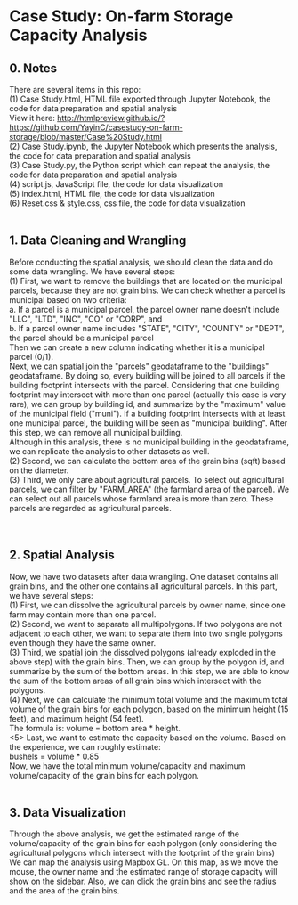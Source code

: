 # Case Study: On-farm Storage Capacity Analysis
## 0. Notes
There are several items in this repo:<br>
(1) Case Study.html, HTML file exported through Jupyter Notebook, the code for data preparation and spatial analysis<br>
View it here: http://htmlpreview.github.io/?https://github.com/YayinC/casestudy-on-farm-storage/blob/master/Case%20Study.html
<br>
(2) Case Study.ipynb, the Jupyter Notebook which presents the analysis, the code for data preparation and spatial analysis<br>
(3) Case Study.py, the Python script which can repeat the analysis, the code for data preparation and spatial analysis<br>
(4) script.js, JavaScript file, the code for data visualization<br>
(5) index.html, HTML file, the code for data visualization<br>
(6) Reset.css & style.css, css file, the code for data visualization <br><br>

## 1. Data Cleaning and Wrangling
Before conducting the spatial analysis, we should clean the data and do some data wrangling. We have several steps:<br>
(1) First, we want to remove the buildings that are located on the municipal parcels, because they are not grain bins. 
We can check whether a parcel is municipal based on two criteria: <br>
a. If a parcel is a municipal parcel, the parcel owner name doesn't include "LLC", "LTD", "INC", "CO" or "CORP", and<br>
b. If a parcel owner name includes "STATE", "CITY", "COUNTY" or "DEPT", the parcel should be a municipal parcel<br>
Then we can create a new column indicating whether it is a municipal parcel (0/1). <br>
Next, we can spatial join the "parcels" geodataframe to the "buildings" geodataframe. By doing so, every building will be joined to all parcels
if the building footprint intersects with the parcel. Considering that one building footprint may intersect with more than one parcel (actually this case is very rare), we can group by building id, and summarize by the "maximum" value of the municipal field ("muni"). If a building footprint intersects with at least one municipal parcel, the building will be seen as "municipal building". After this step, we can remove all municipal building. <br>
Although in this analysis, there is no municipal building in the geodataframe, we can replicate the analysis to other datasets as well.<br>
(2) Second, we can calculate the bottom area of the grain bins (sqft) based on the diameter. <br>
(3) Third, we only care about agricultural parcels. To select out agricultural parcels, we can filter by "FARM_AREA" (the farmland area of the parcel). We can select out all parcels whose farmland area is more than zero. These parcels are regarded as agricultural parcels. <br>
<br><br>


## 2. Spatial Analysis
Now, we have two datasets after data wrangling. One dataset contains all grain bins, and the other one contains all agricultural parcels. In this part, we have several steps:<br>
(1) First, we can dissolve the agricultural parcels by owner name, since one farm may contain more than one parcel. <br>
(2) Second, we want to separate all multipolygons. If two polygons are not adjacent to each other, we want to separate them into two single polygons even though they have the same owner.<br>
(3) Third, we spatial join the dissolved polygons (already exploded in the above step) with the grain bins. Then, we can group by the polygon id, and summarize by the sum of the bottom areas. In this step, 
we are able to know the sum of the bottom areas of all grain bins which intersect with the polygons. <br>
(4) Next, we can calculate the minimum total volume and the maximum total volume of the grain bins for each polygon, based on the minimum height (15 feet), and maximum height (54 feet). <br>
The formula is: volume = bottom area * height.<br>
<5> Last, we want to estimate the capacity based on the volume. Based on the experience, we can roughly estimate:<br>
bushels = volume * 0.85<br>
Now, we have the total minimum volume/capacity and maximum volume/capacity of the grain bins for each polygon.<br><br>

## 3. Data Visualization
Through the above analysis, we get the estimated range of the volume/capacity of the grain bins for each polygon 
(only considering the agricultural polygons which intersect with the footprint of the grain bins)<br>
We can map the analysis using Mapbox GL. On this map, as we move the mouse, the owner name and the estimated range of storage capacity will show on the sidebar. Also, we can click the grain bins and see the radius and the area of the grain bins. 
